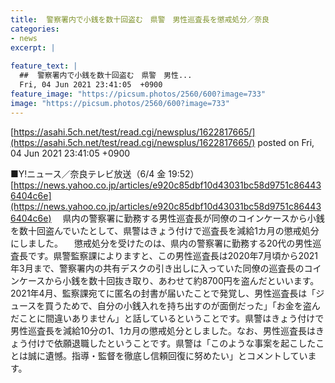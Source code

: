 ```yaml
---
title:  警察署内で小銭を数十回盗む　県警　男性巡査長を懲戒処分／奈良  
categories:
- news
excerpt: |
  
feature_text: |
  ##  警察署内で小銭を数十回盗む　県警　男性...
  Fri, 04 Jun 2021 23:41:05  +0900
feature_image: "https://picsum.photos/2560/600?image=733"
image: "https://picsum.photos/2560/600?image=733"
---
```


[https://asahi.5ch.net/test/read.cgi/newsplus/1622817665/](https://asahi.5ch.net/test/read.cgi/newsplus/1622817665/)
posted on Fri, 04 Jun 2021 23:41:05  +0900

<!--more-->

■Y!ニュース／奈良テレビ放送（6/4 金 19:52） [https://news.yahoo.co.jp/articles/e920c85dbf10d43031bc58d9751c864436404c6e](https://news.yahoo.co.jp/articles/e920c85dbf10d43031bc58d9751c864436404c6e) 　県内の警察署に勤務する男性巡査長が同僚のコインケースから小銭を数十回盗んでいたとして、県警はきょう付けで巡査長を減給1カ月の懲戒処分にしました。 　懲戒処分を受けたのは、県内の警察署に勤務する20代の男性巡査長です。県警監察課によりますと、この男性巡査長は2020年7月頃から2021年3月まで、警察署内の共有デスクの引き出しに入っていた同僚の巡査長のコインケースから小銭を数十回抜き取り、あわせて約8700円を盗んだといいます。2021年4月、監察課宛てに匿名の封書が届いたことで発覚し、男性巡査長は「ジュースを買うためで、自分の小銭入れを持ち出すのが面倒だった」「お金を盗んだことに間違いありません」と話しているということです。県警はきょう付けで男性巡査長を減給10分の1、1カ月の懲戒処分としました。なお、男性巡査長はきょう付けで依願退職したということです。県警は「このような事案を起こしたことは誠に遺憾。指導・監督を徹底し信頼回復に努めたい」とコメントしています。
